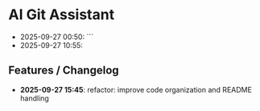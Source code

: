 # AI Git Assistant
- 2025-09-27 00:50: ```
- 2025-09-27 10:55: 

## Features / Changelog
- **2025-09-27 15:45**: refactor: improve code organization and README handling
